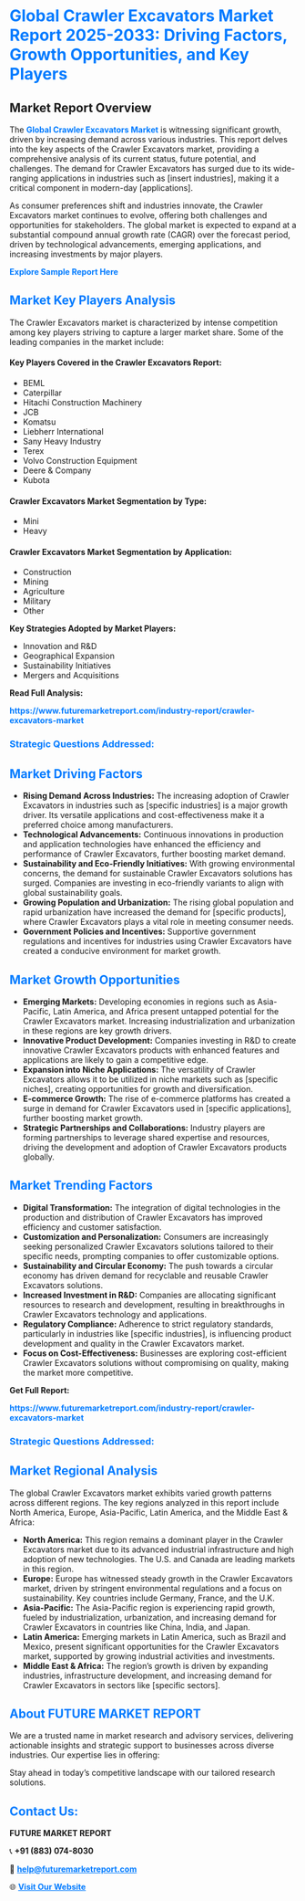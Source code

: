 <h1 style="color: #007BFF;">Global Crawler Excavators Market Report 2025-2033: Driving Factors, Growth Opportunities, and Key Players</h1>

<section id="overview">
<h2>Market Report Overview</h2>
<p>The <a href="https://www.futuremarketreport.com/industry-report/crawler-excavators-market" style="color: #007BFF; text-decoration: none;"><strong>Global Crawler Excavators Market</strong></a> is witnessing significant growth, driven by increasing demand across various industries. This report delves into the key aspects of the Crawler Excavators market, providing a comprehensive analysis of its current status, future potential, and challenges. The demand for Crawler Excavators has surged due to its wide-ranging applications in industries such as [insert industries], making it a critical component in modern-day [applications].</p>
<p>As consumer preferences shift and industries innovate, the Crawler Excavators market continues to evolve, offering both challenges and opportunities for stakeholders. The global market is expected to expand at a substantial compound annual growth rate (CAGR) over the forecast period, driven by technological advancements, emerging applications, and increasing investments by major players.</p>
</section>

<section id="overview">
<p><a href="https://www.futuremarketreport.com/request-sample/reportId=60311" style="color: #007BFF; text-decoration: none;"><strong>Explore Sample Report Here</strong></a></p>
</section>

<section id="key-players">
<h2 style="color: #007BFF;">Market Key Players Analysis</h2>
<p>The Crawler Excavators market is characterized by intense competition among key players striving to capture a larger market share. Some of the leading companies in the market include:</p>
<h4>Key Players Covered in the Crawler Excavators Report:</h4>
<ul><li>BEML</li><li>Caterpillar</li><li>Hitachi Construction Machinery</li><li>JCB</li><li>Komatsu</li><li>Liebherr International</li><li>Sany Heavy Industry</li><li>Terex</li><li>Volvo Construction Equipment</li><li>Deere &amp; Company</li><li>Kubota</li></ul>
<h4>Crawler Excavators Market Segmentation by Type:</h4>
<ul><li>Mini</li><li>Heavy</li></ul>

<h4>Crawler Excavators Market Segmentation by Application:</h4>
<ul><li>Construction</li><li>Mining</li><li>Agriculture</li><li>Military</li><li>Other</li></ul>
<p><strong>Key Strategies Adopted by Market Players:</strong></p>
<ul>
<li>Innovation and R&D</li>
<li>Geographical Expansion</li>
<li>Sustainability Initiatives</li>
<li>Mergers and Acquisitions</li>
</ul>
</section>

<section>
<p><strong>Read Full Analysis: </strong></p><a href="https://www.futuremarketreport.com/industry-report/crawler-excavators-market" style="color: #007BFF; text-decoration: none;"><strong>https://www.futuremarketreport.com/industry-report/crawler-excavators-market</strong></a>
<h3 style="color: #007BFF;">Strategic Questions Addressed:</h3>
</section>

<section id="driving-factors">
<h2 style="color: #007BFF;">Market Driving Factors</h2>
<ul>
<li><strong>Rising Demand Across Industries:</strong> The increasing adoption of Crawler Excavators in industries such as [specific industries] is a major growth driver. Its versatile applications and cost-effectiveness make it a preferred choice among manufacturers.</li>
<li><strong>Technological Advancements:</strong> Continuous innovations in production and application technologies have enhanced the efficiency and performance of Crawler Excavators, further boosting market demand.</li>
<li><strong>Sustainability and Eco-Friendly Initiatives:</strong> With growing environmental concerns, the demand for sustainable Crawler Excavators solutions has surged. Companies are investing in eco-friendly variants to align with global sustainability goals.</li>
<li><strong>Growing Population and Urbanization:</strong> The rising global population and rapid urbanization have increased the demand for [specific products], where Crawler Excavators plays a vital role in meeting consumer needs.</li>
<li><strong>Government Policies and Incentives:</strong> Supportive government regulations and incentives for industries using Crawler Excavators have created a conducive environment for market growth.</li>
</ul>
</section>

<section id="growth-opportunities">
<h2 style="color: #007BFF;">Market Growth Opportunities</h2>
<ul>
<li><strong>Emerging Markets:</strong> Developing economies in regions such as Asia-Pacific, Latin America, and Africa present untapped potential for the Crawler Excavators market. Increasing industrialization and urbanization in these regions are key growth drivers.</li>
<li><strong>Innovative Product Development:</strong> Companies investing in R&D to create innovative Crawler Excavators products with enhanced features and applications are likely to gain a competitive edge.</li>
<li><strong>Expansion into Niche Applications:</strong> The versatility of Crawler Excavators allows it to be utilized in niche markets such as [specific niches], creating opportunities for growth and diversification.</li>
<li><strong>E-commerce Growth:</strong> The rise of e-commerce platforms has created a surge in demand for Crawler Excavators used in [specific applications], further boosting market growth.</li>
<li><strong>Strategic Partnerships and Collaborations:</strong> Industry players are forming partnerships to leverage shared expertise and resources, driving the development and adoption of Crawler Excavators products globally.</li>
</ul>
</section>

<section id="trending-factors">
<h2 style="color: #007BFF;">Market Trending Factors</h2>
<ul>
<li><strong>Digital Transformation:</strong> The integration of digital technologies in the production and distribution of Crawler Excavators has improved efficiency and customer satisfaction.</li>
<li><strong>Customization and Personalization:</strong> Consumers are increasingly seeking personalized Crawler Excavators solutions tailored to their specific needs, prompting companies to offer customizable options.</li>
<li><strong>Sustainability and Circular Economy:</strong> The push towards a circular economy has driven demand for recyclable and reusable Crawler Excavators solutions.</li>
<li><strong>Increased Investment in R&D:</strong> Companies are allocating significant resources to research and development, resulting in breakthroughs in Crawler Excavators technology and applications.</li>
<li><strong>Regulatory Compliance:</strong> Adherence to strict regulatory standards, particularly in industries like [specific industries], is influencing product development and quality in the Crawler Excavators market.</li>
<li><strong>Focus on Cost-Effectiveness:</strong> Businesses are exploring cost-efficient Crawler Excavators solutions without compromising on quality, making the market more competitive.</li>
</ul>
</section>

<section>
<p><strong>Get Full Report: </strong></p><a href="https://www.futuremarketreport.com/industry-report/crawler-excavators-market" style="color: #007BFF; text-decoration: none;"><strong>https://www.futuremarketreport.com/industry-report/crawler-excavators-market</strong></a>
<h3 style="color: #007BFF;">Strategic Questions Addressed:</h3>
</section>


<section id="regional-analysis">
<h2 style="color: #007BFF;">Market Regional Analysis</h2>
<p>The global Crawler Excavators market exhibits varied growth patterns across different regions. The key regions analyzed in this report include North America, Europe, Asia-Pacific, Latin America, and the Middle East & Africa:</p>
<ul>
<li><strong>North America:</strong> This region remains a dominant player in the Crawler Excavators market due to its advanced industrial infrastructure and high adoption of new technologies. The U.S. and Canada are leading markets in this region.</li>
<li><strong>Europe:</strong> Europe has witnessed steady growth in the Crawler Excavators market, driven by stringent environmental regulations and a focus on sustainability. Key countries include Germany, France, and the U.K.</li>
<li><strong>Asia-Pacific:</strong> The Asia-Pacific region is experiencing rapid growth, fueled by industrialization, urbanization, and increasing demand for Crawler Excavators in countries like China, India, and Japan.</li>
<li><strong>Latin America:</strong> Emerging markets in Latin America, such as Brazil and Mexico, present significant opportunities for the Crawler Excavators market, supported by growing industrial activities and investments.</li>
<li><strong>Middle East & Africa:</strong> The region’s growth is driven by expanding industries, infrastructure development, and increasing demand for Crawler Excavators in sectors like [specific sectors].</li>
</ul>
</section>

<footer>
<h2 style="color: #007BFF;">About FUTURE MARKET REPORT</h2>
<p>We are a trusted name in market research and advisory services, delivering actionable insights and strategic support to businesses across diverse industries. Our expertise lies in offering:</p>

<p>Stay ahead in today’s competitive landscape with our tailored research solutions.</p>

<h2 style="color: #007BFF;">Contact Us:</h2>
<p><strong>FUTURE MARKET REPORT</strong></p>
<p>📞 <strong>+91 (883) 074-8030</strong></p>
<p>📧 <strong><a href="mailto:help@futuremarketreport.com" style="color: #007BFF;">help@futuremarketreport.com</a></strong></p>
<p>🌐 <strong><a href="https://www.futuremarketreport.com/" style="color: #007BFF;">Visit Our Website</a></strong></p>
</footer>